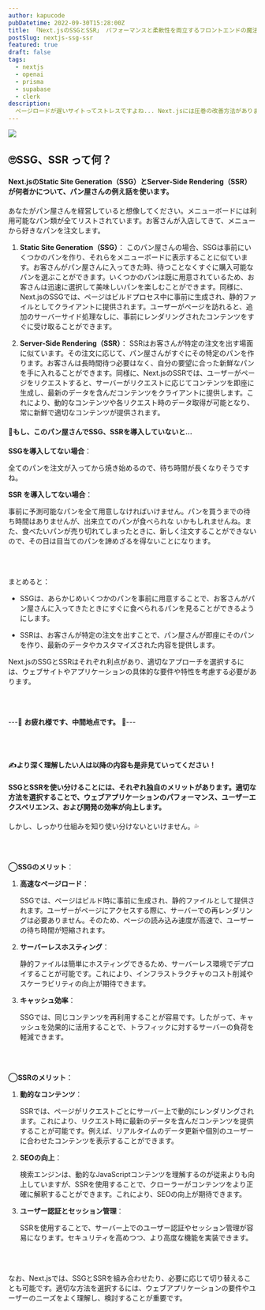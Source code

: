 ```yaml
---
author: kapucode
pubDatetime: 2022-09-30T15:28:00Z
title: 「Next.jsのSSGとSSR」 パフォーマンスと柔軟性を両立するフロントエンドの魔法
postSlug: nextjs-ssg-ssr
featured: true
draft: false
tags:
  - nextjs
  - openai
  - prisma
  - supabase
  - clerk
description:
  ページロードが遅いサイトってストレスですよね... Next.jsには圧巻の改善方法があります😆
---
```


![](https://storage.googleapis.com/zenn-user-upload/4341175cf843-20230930.png)

## 🙄SSG、SSR って何？

#### Next.jsのStatic Site Generation（SSG）とServer-Side Rendering（SSR）が何者かについて、パン屋さんの例え話を使います。

あなたがパン屋さんを経営していると想像してください。メニューボードには利用可能なパン類が全てリストされています。お客さんが入店してきて、メニューから好きなパンを注文します。

1. **Static Site Generation（SSG）**：
    このパン屋さんの場合、SSGは事前にいくつかのパンを作り、それらをメニューボードに表示することに似ています。お客さんがパン屋さんに入ってきた時、待つことなくすぐに購入可能なパンを選ぶことができます。いくつかのパンは既に用意されているため、お客さんは迅速に選択して美味しいパンを楽しむことができます。同様に、Next.jsのSSGでは、ページはビルドプロセス中に事前に生成され、静的ファイルとしてクライアントに提供されます。ユーザーがページを訪れると、追加のサーバーサイド処理なしに、事前にレンダリングされたコンテンツをすぐに受け取ることができます。

2. **Server-Side Rendering（SSR）**：
    SSRはお客さんが特定の注文を出す場面に似ています。その注文に応じて、パン屋さんがすぐにその特定のパンを作ります。お客さんは長時間待つ必要はなく、自分の要望に合った新鮮なパンを手に入れることができます。同様に、Next.jsのSSRでは、ユーザーがページをリクエストすると、サーバーがリクエストに応じてコンテンツを即座に生成し、最新のデータを含んだコンテンツをクライアントに提供します。これにより、動的なコンテンツや各リクエスト時のデータ取得が可能となり、常に新鮮で適切なコンテンツが提供されます。



#### 📌もし、このパン屋さんでSSG、SSRを導入していないと...

**SSGを導入してない場合**：

全てのパンを注文が入ってから焼き始めるので、待ち時間が長くなりそうですね。



**SSR を導入してない場合**：

事前に予測可能なパンを全て用意しなければいけません。パンを買うまでの待ち時間はありませんが、出来立てのパンが食べられな	いかもしれませんね。また、食べたいパンが売り切れてしまったときに、新しく注文することができないので、その日は目当てのパンを諦めざるを得ないことになります。


<br />
<br />

まとめると：

- SSGは、あらかじめいくつかのパンを事前に用意することで、お客さんがパン屋さんに入ってきたときにすぐに食べられるパンを見ることができるようにします。

- SSRは、お客さんが特定の注文を出すことで、パン屋さんが即座にそのパンを作り、最新のデータやカスタマイズされた内容を提供します。

Next.jsのSSGとSSRはそれぞれ利点があり、適切なアプローチを選択するには、ウェブサイトやアプリケーションの具体的な要件や特性を考慮する必要があります。

<br />
<br />

---🐬 **お疲れ様です、中間地点です。** 🐬---

<br />
<br />

#### ✍️より深く理解したい人は以降の内容も是非見ていってください！



#### SSGとSSRを使い分けることには、それぞれ独自のメリットがあります。適切な方法を選択することで、ウェブアプリケーションのパフォーマンス、ユーザーエクスペリエンス、および開発の効率が向上します。

しかし、しっかり仕組みを知り使い分けないといけません。💦

<br />
<br />

**◯SSGのメリット**：

1. **高速なページロード**：

    SSGでは、ページはビルド時に事前に生成され、静的ファイルとして提供されます。ユーザーがページにアクセスする際に、サーバーでの再レンダリングは必要ありません。そのため、ページの読み込み速度が高速で、ユーザーの待ち時間が短縮されます。

2. **サーバーレスホスティング**：

    静的ファイルは簡単にホスティングできるため、サーバーレス環境でデプロイすることが可能です。これにより、インフラストラクチャのコスト削減やスケーラビリティの向上が期待できます。

3. **キャッシュ効率**：

    SSGでは、同じコンテンツを再利用することが容易です。したがって、キャッシュを効果的に活用することで、トラフィックに対するサーバーの負荷を軽減できます。

<br />
<br />

**◯SSRのメリット**：

1. **動的なコンテンツ**：

    SSRでは、ページがリクエストごとにサーバー上で動的にレンダリングされます。これにより、リクエスト時に最新のデータを含んだコンテンツを提供することが可能です。例えば、リアルタイムのデータ更新や個別のユーザーに合わせたコンテンツを表示することができます。

2. **SEOの向上**：

    検索エンジンは、動的なJavaScriptコンテンツを理解するのが従来よりも向上していますが、SSRを使用することで、クローラーがコンテンツをより正確に解釈することができます。これにより、SEOの向上が期待できます。

3. **ユーザー認証とセッション管理**：

    SSRを使用することで、サーバー上でのユーザー認証やセッション管理が容易になります。セキュリティを高めつつ、より高度な機能を実装できます。


<br />
<br />

なお、Next.jsでは、SSGとSSRを組み合わせたり、必要に応じて切り替えることも可能です。適切な方法を選択するには、ウェブアプリケーションの要件やユーザーのニーズをよく理解し、検討することが重要です。
